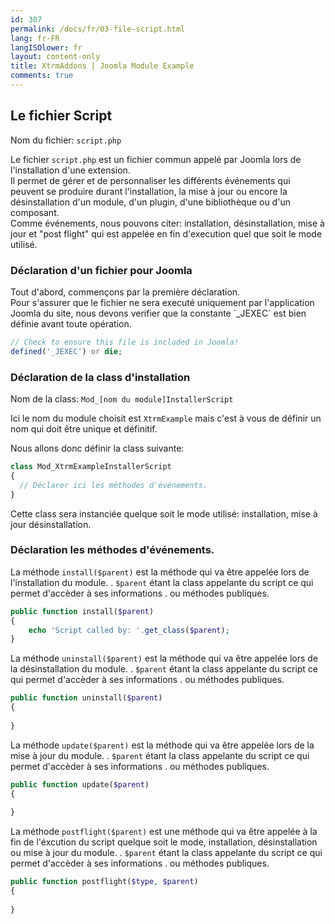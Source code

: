 ```yaml
---
id: 307
permalink: /docs/fr/03-file-script.html
lang: fr-FR
langISOlower: fr
layout: content-only
title: XtrmAddons | Joomla Module Example
comments: true
---
```


## Le fichier Script

<p>
	Nom du fichier: <code>script.php</code>
</p>

<p class="text-justify">
	Le fichier <code><span class="nc">script.php</span></code> est un fichier commun appelé par Joomla lors de l'installation d'une extension.<br />
	Il permet de gérer et de personnaliser les différents événements qui peuvent se produire durant l'installation, la mise à 
	jour ou encore la désinstallation d'un module, d'un plugin, d'une bibliothèque ou d'un composant.<br />
	Comme événements, nous pouvons citer: installation, désinstallation, mise à jour et "post flight" qui est 
	appelée en fin d'execution quel que soit le mode utilisé.
</p>

### Déclaration d'un fichier pour Joomla

<p class="text-justify">
	Tout d'abord, commençons par la première déclaration.<br />
	Pour s'assurer que le fichier ne sera executé uniquement par l'application Joomla du site, 
	nous devons verifier que la constante `_JEXEC` est bien définie avant toute opération.
</p>

```php
// Check to ensure this file is included in Joomla!
defined('_JEXEC') or die;
```

### Déclaration de la class d'installation

<p class="text-justify">
	Nom de la class: <code><span class="nc">Mod_</span><span class="nc text-italic">[nom du module]</span><span class="nc">InstallerScript</span></code>
</p>

<p class="text-justify">
	Ici le nom du module choisit est <code>XtrmExample</code> mais c'est à vous de définir un nom qui doit
	 être unique et définitif.<br />
</p>

<p class="text-justify">
	Nous allons donc définir la class suivante:<br />
</p>

```php
class Mod_XtrmExampleInstallerScript
{
  // Déclarer ici les méthodes d'événements.
}
```
<p class="text-justify">
	Cette class sera instanciée quelque soit le mode utilisé: installation, mise à jour désinstallation.
</p>

### Déclaration les méthodes d'événements.

<p class="text-justify">
	La méthode <code>install($parent)</code> est la méthode qui va être appelée lors de l'installation du module.
	. <code>$parent</code> étant la class appelante du script ce qui permet d'accèder à ses informations
	. ou méthodes publiques.
</p>

```php
public function install($parent)
{
	echo 'Script called by: '.get_class($parent);
}
```

<p class="text-justify">
	La méthode <code>uninstall($parent)</code> est la méthode qui va être appelée lors de la désinstallation du module.
	. <code>$parent</code> étant la class appelante du script ce qui permet d'accèder à ses informations
	. ou méthodes publiques.
</p>

```php
public function uninstall($parent)
{
	
}
```

<p class="text-justify">
	La méthode <code>update($parent)</code> est la méthode qui va être appelée lors de la mise à jour du module.
	. <code>$parent</code> étant la class appelante du script ce qui permet d'accèder à ses informations
	. ou méthodes publiques.
</p>

```php
public function update($parent)
{
	
}
```

<p class="text-justify">
	La méthode <code>postflight($parent)</code> est une méthode qui va être appelée à la fin de l'éxcution du script
	 quelque soit le mode, installation, désinstallation ou mise à jour du module.
	. <code>$parent</code> étant la class appelante du script ce qui permet d'accèder à ses informations
	. ou méthodes publiques.
</p>

```php
public function postflight($type, $parent)
{
	
}
```